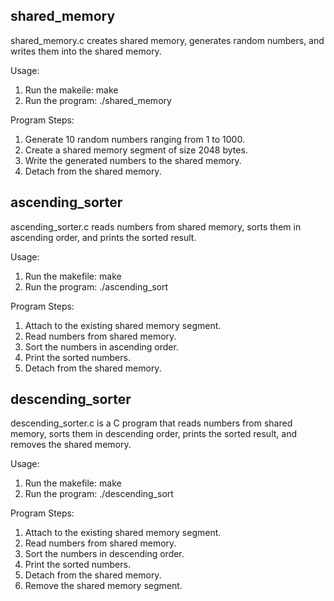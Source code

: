 ## shared_memory
shared_memory.c creates shared memory, generates random numbers, and writes them into the shared memory.

Usage:
1. Run the makeile: make
2. Run the program: ./shared_memory

Program Steps:
1. Generate 10 random numbers ranging from 1 to 1000.
2. Create a shared memory segment of size 2048 bytes.
3. Write the generated numbers to the shared memory.
4. Detach from the shared memory.



## ascending_sorter
ascending_sorter.c reads numbers from shared memory, sorts them in ascending order, and prints the sorted result.

Usage:
1. Run the makefile: make
2. Run the program: ./ascending_sort

Program Steps:
1. Attach to the existing shared memory segment.
2. Read numbers from shared memory.
3. Sort the numbers in ascending order.
4. Print the sorted numbers.
5. Detach from the shared memory.



## descending_sorter
descending_sorter.c is a C program that reads numbers from shared memory, sorts them in descending order, prints the sorted result, and removes the shared memory.

Usage:
1. Run the makefile: make
2. Run the program: ./descending_sort

Program Steps:
1. Attach to the existing shared memory segment.
2. Read numbers from shared memory.
3. Sort the numbers in descending order.
4. Print the sorted numbers.
5. Detach from the shared memory.
6. Remove the shared memory segment.